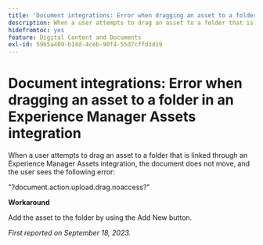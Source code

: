 ```yaml
---
title: 'Document integrations: Error when dragging an asset to a folder in an Experience Manager Assets integration'
description: When a user attempts to drag an asset to a folder that is linked through an Experience Manager Assets integration, the document does not move, and the user sees the following error.
hidefromtoc: yes
feature: Digital Content and Documents
exl-id: 5965a409-b14d-4ceb-90f4-55d7cffd3d19
---
```

# Document integrations: Error when dragging an asset to a folder in an Experience Manager Assets integration

When a user attempts to drag an asset to a folder that is linked through an Experience Manager Assets integration, the document does not move, and the user sees the following error:

"?document.action.upload.drag.noaccess?"

**Workaround**

Add the asset to the folder by using the Add New button.

_First reported on September 18, 2023._
